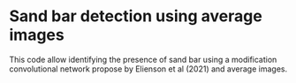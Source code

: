 # Sand bar detection using average images
This code allow identifying the presence of sand bar using a modification convolutional network propose by Elienson et al (2021) and average images.
